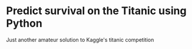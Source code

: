 
# Predict survival on the Titanic using Python

Just another amateur solution to Kaggle's titanic competition
